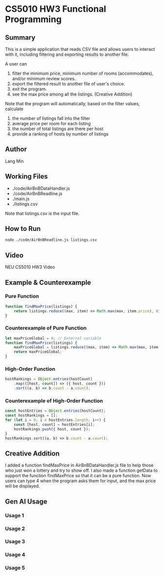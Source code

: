 # CS5010 HW3 Functional Programming

## Summary
This is a simple application that reads CSV file and allows users to interact with it, including filtering and exporting results to another file.

A user can
1. filter the minimum price, minimum number of rooms (accommodates), and/or minimum review scores.
2. export the filtered result to another file of user's choice.
3. exit the program.
4. see the max price among all the listings. (Creative Addition)

Note that the program will automatically, based on the filter values, calculate 
1. the number of listings fall into the filter
2. average price per room for each listing
3. the number of total listings are there per host
4. provide a ranking of hosts by number of listings

## Author
Lang Min

## Working Files
- ./code/AirBnBDataHandler.js
- ./code/AirBnBReadline.js
- ./main.js
- ./listings.csv

Note that listings.csv is the input file.

## How to Run
```bash
node ./code/AirBnBReadline.js listings.csv
```

## Video
NEU CS5010 HW3 Video <br>
<!-- [Watch on YouTube](link here) -->

## Example & Counterexample
### Pure Function
```javascript
function findMaxPrice(listings) {
    return listings.reduce((max, item) => Math.max(max, item.price), 0);
}
```

### Counterexample of Pure Function
```javascript
let maxPriceGlobal = 0; // External variable
function findMaxPrice(listings) {
    maxPriceGlobal = listings.reduce((max, item) => Math.max(max, item.price), 0);
    return maxPriceGlobal;
}
```

### High-Order Function
```javascript
hostRankings = Object.entries(hostCount)
    .map(([host, count]) => ({ host, count }))
    .sort((a, b) => b.count - a.count);
```

### Counterexample of High-Order Function
```javascript
const hostEntries = Object.entries(hostCount);
const hostRankings = [];
for (let i = 0; i < hostEntries.length; i++) {
    const [host, count] = hostEntries[i];
    hostRankings.push({ host, count });
}
hostRankings.sort((a, b) => b.count - a.count);
```

## Creative Addition
I added a function findMaxPrice in AirBnBDataHandler.js file to help those who just won a lottery and try to show off. I also made a function getData to support the function findMaxPrice so that it can be a pure function. Now users can type 4 when the program asks them for input, and the max price will be displayed.

## Gen AI Usage
### Usage 1


### Usage 2


### Usage 3


### Usage 4


### Usage 5

